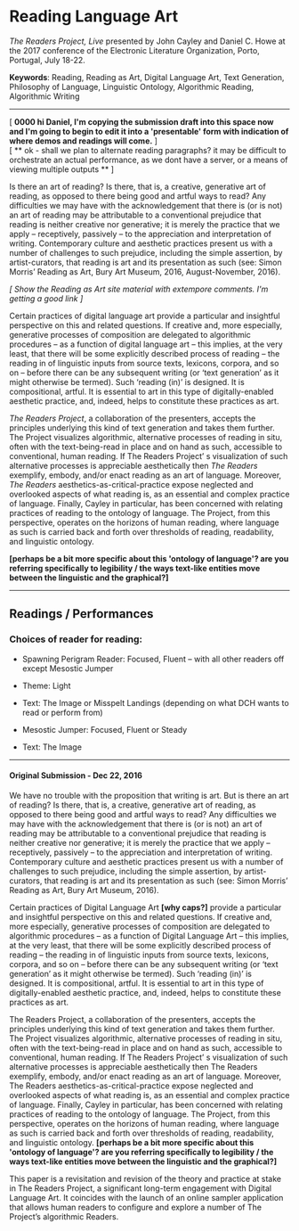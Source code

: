 # Reading Language Art

*The Readers Project, Live* presented by John Cayley and Daniel C. Howe at the 2017 conference of the Electronic Literature Organization, Porto, Portugal, July 18-22.

**Keywords**:
Reading, Reading as Art, Digital Language Art, Text Generation, Philosophy of Language, Linguistic Ontology, Algorithmic Reading, Algorithmic Writing

***
[ **0000 hi Daniel, I'm copying the submission draft into this space now and I'm going to begin to edit it into a 'presentable' form with indication of where demos and readings will come.** ] <br>
[ ** ok - shall we plan to alternate reading paragraphs? it may be difficult to orchestrate an  actual performance, as we dont have a server, or a means of viewing multiple outputs ** ]

Is there an art of reading? Is there, that is, a creative, generative art of reading, as opposed to there being good and artful ways to read? Any difficulties we may have with the acknowledgement that there is (or is not) an art of reading may be attributable to a conventional prejudice that reading is neither creative nor generative; it is merely the practice that we apply – receptively, passively – to the appreciation and interpretation of writing. Contemporary culture and aesthetic practices present us with a number of challenges to such prejudice, including the simple assertion, by artist-curators, that reading is art and its presentation as such (see: Simon Morris’ Reading as Art, Bury Art Museum, 2016, August-November, 2016).

*[ Show the Reading as Art site material with extempore comments. I'm getting a good link ]*

Certain practices of digital language art provide a particular and insightful perspective on this and related questions. If creative and, more especially, generative processes of composition are delegated to algorithmic procedures – as a function of digital language art – this implies, at the very least, that there will be some explicitly described process of reading – the reading in of linguistic inputs from source texts, lexicons, corpora, and so on – before there can be any subsequent writing (or ‘text generation’ as it might otherwise be termed). Such ‘reading (in)’ is designed. It is compositional, artful. It is essential to art in this type of digitally-enabled aesthetic practice, and, indeed, helps to constitute these practices as art.

*The Readers Project*, a collaboration of the presenters, accepts the principles underlying this kind of text generation and takes them further. The Project visualizes algorithmic, alternative processes of reading in situ, often with the text-being-read in place and on hand as such, accessible to conventional, human reading. If The Readers Project’  s visualization of such alternative processes is appreciable aesthetically then *The Readers* exemplify, embody, and/or enact reading as an art of language. Moreover, *The Readers* aesthetics-as-critical-practice expose neglected and overlooked aspects of what reading is, as an essential and  complex practice of language. Finally, Cayley in particular, has been concerned with relating practices of reading to the ontology of language. The Project, from this perspective, operates on the horizons of human reading, where language as such is carried back and forth over thresholds of reading, readability, and linguistic ontology.

**[perhaps be a bit more specific about this 'ontology of language'? are you referring specifically to legibility / the ways text-like entities move between the linguistic and the graphical?]**

***

## Readings / Performances

### Choices of reader for reading:
* Spawning Perigram Reader: Focused, Fluent – with all other readers off except Mesostic Jumper
* Theme: Light
* Text: The Image or Misspelt Landings (depending on what DCH wants to read or perform from)

* Mesostic Jumper: Focused, Fluent or Steady
* Text: The Image

***

#### Original Submission - Dec 22, 2016

We have no trouble with the proposition that writing is art. But is there an art of reading? Is there, that is, a creative, generative art of reading, as opposed to there being good and artful ways to read? Any difficulties we may have with the acknowledgement that there is (or is not) an art of reading may be attributable to a conventional prejudice that reading is neither creative nor generative; it is merely the practice that we apply – receptively, passively – to the appreciation and interpretation of writing. Contemporary culture and aesthetic practices present us with a number of challenges to such prejudice, including the simple assertion, by artist-curators, that reading is art and its presentation as such (see: Simon Morris’ Reading as Art, Bury Art Museum, 2016).

Certain practices of Digital Language Art **[why caps?]** provide a particular and insightful perspective on this and related questions. If creative and, more especially, generative processes of composition are delegated to algorithmic procedures – as a function of Digital Language Art – this implies, at the very least, that there will be some explicitly described process of reading – the reading in of linguistic inputs from source texts, lexicons, corpora, and so on – before there can be any subsequent writing (or ‘text generation’ as it might otherwise be termed). Such ‘reading (in)’ is designed. It is compositional, artful. It is essential to art in this type of digitally-enabled aesthetic practice, and, indeed, helps to constitute these practices as art.

The Readers Project, a collaboration of the presenters, accepts the principles underlying this kind of text generation and takes them further. The Project visualizes algorithmic, alternative processes of reading in situ, often with the text-being-read in place and on hand as such, accessible to conventional, human reading. If The Readers Project’  s visualization of such alternative processes is appreciable aesthetically then The Readers exemplify, embody, and/or enact reading as an art of language. Moreover, The Readers aesthetics-as-critical-practice expose neglected and overlooked aspects of what reading is, as an essential and  complex practice of language. Finally, Cayley in particular, has been concerned with relating practices of reading to the ontology of language. The Project, from this perspective, operates on the horizons of human reading, where language as such is carried back and forth over thresholds of reading, readability, and linguistic ontology. **[perhaps be a bit more specific about this 'ontology of language'? are you referring specifically to legibility / the ways text-like entities move between the linguistic and the graphical?]**

This paper is a revisitation and revision of the theory and practice at stake in The Readers Project, a significant long-term engagement with Digital Language Art. It coincides with the launch of an online sampler application that allows human readers to configure and explore a number of The Project’s algorithmic Readers.
